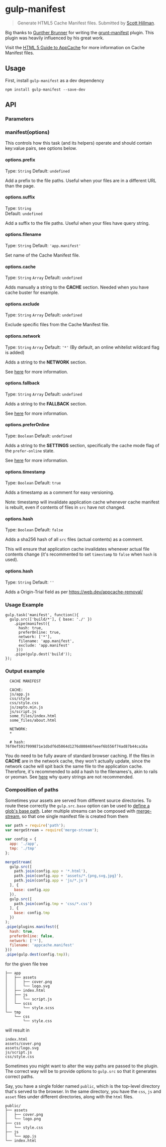 # gulp-manifest
> Generate HTML5 Cache Manifest files. Submitted by [Scott Hillman](https://github.com/hillmanov/).

Big thanks to [Gunther Brunner](https://github.com/gunta/) for writing the [grunt-manifest](https://github.com/gunta/grunt-manifest) plugin. This plugin was heavily influenced by his great work.

Visit the [HTML 5 Guide to AppCache](http://www.html5rocks.com/en/tutorials/appcache/beginner/) for more information on Cache Manifest files.

## Usage

First, install `gulp-manifest` as a dev dependency

```shell
npm install gulp-manifest --save-dev
```

## API

### Parameters

### manifest(options)

This controls how this task (and its helpers) operate and should contain key:value pairs, see options below.

#### options.prefix
Type: `String`
Default: `undefined`

Add a prefix to the file paths. Useful when your files are in a different URL than the page.

#### options.suffix
Type: `String`  
Default: `undefined`  

Add a suffix to the file paths. Useful when your files have query string.

#### options.filename
Type: `String`
Default: `'app.manifest'`

Set name of the Cache Manifest file.

#### options.cache
Type: `String` `Array`
Default: `undefined`

Adds manually a string to the **CACHE** section. Needed when you have cache buster for example.

#### options.exclude
Type: `String` `Array`
Default: `undefined`

Exclude specific files from the Cache Manifest file.

#### options.network
Type: `String` `Array`
Default: `'*'` (By default, an online whitelist wildcard flag is added)

Adds a string to the **NETWORK** section.

See [here](http://diveintohtml5.info/offline.html#network) for more information.

#### options.fallback
Type: `String` `Array`
Default: `undefined`

Adds a string to the **FALLBACK** section.

See [here](http://diveintohtml5.info/offline.html#fallback) for more information.

#### options.preferOnline
Type: `Boolean`
Default: `undefined`

Adds a string to the **SETTINGS** section, specifically the cache mode flag of the ```prefer-online``` state.

See [here](http://www.whatwg.org/specs/web-apps/current-work/multipage/offline.html#concept-appcache-mode-prefer-online) for more information.

#### options.timestamp
Type: `Boolean`
Default: `true`

Adds a timestamp as a comment for easy versioning.

Note: timestamp will invalidate application cache whenever cache manifest is rebuilt, even if contents of files in `src` have not changed.

#### options.hash
Type: `Boolean`
Default: `false`

Adds a sha256 hash of all `src` files (actual contents) as a comment.

This will ensure that application cache invalidates whenever actual file contents change (it's recommented to set `timestamp` to `false` when `hash` is used).


#### options.hash
Type: `String`
Default: `''`

Adds a Origin-Trial field as per https://web.dev/appcache-removal/


### Usage Example


    gulp.task('manifest', function(){
      gulp.src(['build/*'], { base: './' })
        .pipe(manifest({
          hash: true,
          preferOnline: true,
          network: ['*'],
          filename: 'app.manifest',
          exclude: 'app.manifest'
         }))
        .pipe(gulp.dest('build'));
    });


### Output example

```
  CACHE MANIFEST

  CACHE:
  js/app.js
  css/style
  css/style.css
  js/zepto.min.js
  js/script.js
  some_files/index.html
  some_files/about.html

  NETWORK:
  *

  # hash: 76f0ef591f999871e1dbdf6d5064d1276d80846feeef6b556f74ad87b44ca16a
```

You do need to be fully aware of standard browser caching.
If the files in **CACHE** are in the network cache, they won't actually update,
since the network cache will spit back the same file to the application cache.
Therefore, it's recommended to add a hash to the filenames's, akin to rails or yeoman. See [here](http://www.stevesouders.com/blog/2008/08/23/revving-filenames-dont-use-querystring/) why query strings are not recommended.

### Composition of paths

Sometimes your assets are served from different source directories. To route these correctly the `gulp.src.base` option can be used to [define a glob's base path](https://github.com/gulpjs/gulp/blob/master/docs/API.md#optionsbase). Later multiple streams can be composed with [merge-stream](https://github.com/grncdr/merge-stream), so that one single manifest file is created from them

```javascript
var path = require('path');
var mergeStream = require('merge-stream');

var config = {
  app: './app',
  tmp: './tmp'
};

mergeStream(
  gulp.src([
    path.join(config.app + '*.html'),
    path.join(config.app + 'assets/*.{png,svg,jpg}'),
    path.join(config.app + 'js/*.js')
  ], {
    base: config.app
  }),
  gulp.src([
  	path.join(config.tmp + 'css/*.css')
  ], {
    base: config.tmp
  })
);
.pipe(plugins.manifest({
  hash: true,
  preferOnline: false,
  network: ['*'],
  filename: 'appcache.manifest'
}))
.pipe(gulp.dest(config.tmp));
```

for the given file tree

```
├── app
│   ├── assets
│   │   ├── cover.png
│   │   └── logo.svg
│   ├── index.html
│   ├── js
│   │   └── script.js
│   └── scss
│       └── style.scss
└── tmp
    └── css
        └── style.css
```

will result in

```
index.html
assets/cover.png
assets/logo.svg
js/script.js
css/style.css
```

Sometimes you might want to alter the way paths are passed to the plugin. The correct way will be to provide options to `gulp.src` so that it generates correct paths.

Say, you have a single folder named `public`, which is the top-level directory that's served to the browser. In the same directory, you have the `css`, `js` and `asset` files under different directories, along with the `html` files.

```
public/
├── assets
│   ├── cover.png
│   └── logo.png
├── css
│   └── style.css
├── js
│   └── app.js
└── index.html
```
